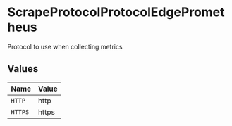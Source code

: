# ScrapeProtocolProtocolEdgePrometheus

Protocol to use when collecting metrics


## Values

| Name    | Value   |
| ------- | ------- |
| `HTTP`  | http    |
| `HTTPS` | https   |